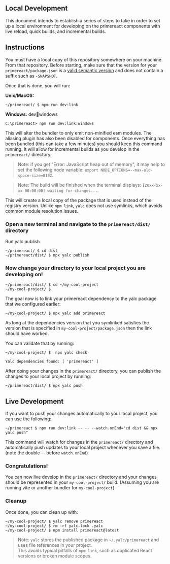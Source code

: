 ## Local Development

This document intends to establish a series of steps to take in order to set up a local environment for developing on the primereact components with live reload, quick builds, and incremental builds.

## Instructions

You must have a local copy of this repository somewhere on your machine. From that repository. Before starting, make sure that the version for your `primereact/package.json` is a [valid semantic version](https://docs.npmjs.com/about-semantic-versioning) and does not contain a suffix such as `-SNAPSHOT`.

Once that is done, you will run:

**Unix/MacOS:**

```shell
~/primereact/ $ npm run dev:link
```

**Windows:**
dev:link:windows

```shell
C:\primereact> npm run dev:link:windows
```

This will alter the bundler to only emit non-minified esm modules. The aliasing plugin has also been disabled for components. Once everything has been bundled (this can take a few minutes) you should keep this command running. It will allow for incremental builds as you develop in the `primereact/` directory.

> Note: if you get "Error: JavaScript heap out of memory", it may help to set the following node variable: `export NODE_OPTIONS=--max-old-space-size=8192`.

> Note: The build will be finished when the terminal displays: `[20xx-xx-xx 00:00:00] waiting for changes...`.

This will create a local copy of the package that is used instead of the registry version.
Unlike `npm link`, `yalc` does not use symlinks, which avoids common module resolution issues.

### Open a new terminal and navigate to the `primereact/dist/` directory

Run yalc publish

```shell 
~/primereact/ $ cd dist
~/primereact/dist/ $ npx yalc publish
```

### Now change your directory to your local project you are developing on!

```shell
~/primereact/dist/ $ cd ~/my-cool-project
~/my-cool-project/ $
```

The goal now is to link your primereact dependency to the yalc package that we configured earlier:

```shell
~/my-cool-project/ $ npx yalc add primereact
```

As long at the dependencies version that you symlinked satisfies the version that is specified in `my-cool-project/package.json` then the link should have worked.

You can validate that by running:

```shell
~/my-cool-project/ $  npx yalc check

Yalc dependencies found: [ 'primereact' ]
```

After doing your changes in the `primereact/` directory, you can publish the changes to your local project by running:

```shell
~/primereact/dist/ $ npx yalc push
```

## Live Development
If you want to push your changes automatically to your local project, you can use the following:

```shell
~/primereact $ npm run dev:link -- -- --watch.onEnd="cd dist && npx yalc push"
```
This command will watch for changes in the `primereact/` directory and automatically push updates to your local project whenever you save a file. (note the double -- before `watch.onEnd`)

### Congratulations!

You can now live develop in the `primereact/` directory and your changes should be represented in your `my-cool-project/` build. (Assuming you are running vite or another bundler for `my-cool-project`)

### Cleanup

Once done, you can clean up with:

```shell
~/my-cool-project/ $ yalc remove primereact
~/my-cool-project/ $ rm -rf yalc.lock .yalc
~/my-cool-project/ $ npm install primereact@latest
```

> Note: `yalc` stores the published package in `~/.yalc/primereact` and uses file references in your project.  
> This avoids typical pitfalls of `npm link`, such as duplicated React versions or broken module scopes.
